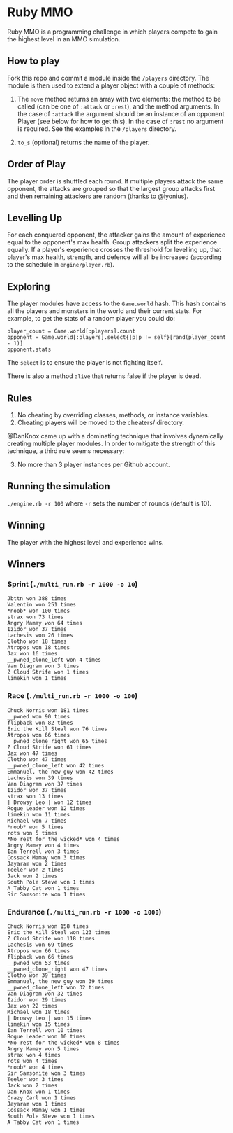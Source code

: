 Ruby MMO
========

Ruby MMO is a programming challenge in which players compete to gain the highest level in an MMO simulation.

How to play
-----------

Fork this repo and commit a module inside the `/players` directory. The module is then used to extend a player object with a couple of methods:

1. The `move` method returns an array with two elements: the method to be called (can be one of `:attack` or `:rest`), and the method arguments. In the case of `:attack` the argument should be an instance of an opponent Player (see below for how to get this). In the case of `:rest` no argument is required. See the examples in the `/players` directory.

2. `to_s` (optional) returns the name of the player.

Order of Play
-------------

The player order is shuffled each round. If multiple players attack the same opponent, the attacks are grouped so that the largest group attacks first and then remaining attackers are random (thanks to @iyonius).

Levelling Up
------------

For each conquered opponent, the attacker gains the amount of experience equal to the opponent's max health. Group attackers split the experience equally. If a player's experience crosses the threshold for levelling up, that player's max health, strength, and defence will all be increased (according to the schedule in `engine/player.rb`).

Exploring
---------

The player modules have access to the `Game.world` hash. This hash contains all the players and monsters in the world and their current stats. For example, to get the stats of a random player you could do:

    player_count = Game.world[:players].count
    opponent = Game.world[:players].select{|p|p != self}[rand(player_count - 1)]
    opponent.stats

The `select` is to ensure the player is not fighting itself.

There is also a method `alive` that returns false if the player is dead.

Rules
-----

1. No cheating by overriding classes, methods, or instance variables.
2. Cheating players will be moved to the cheaters/ directory.

@DanKnox came up with a dominating technique that involves dynamically creating multiple player modules. In order to mitigate the strength of this technique, a third rule seems necessary:

3. No more than 3 player instances per Github account.

Running the simulation
----------------------

`./engine.rb -r 100` where `-r` sets the number of rounds (default is 10).

Winning
-------

The player with the highest level and experience wins. 

Winners
-------

### Sprint (`./multi_run.rb -r 1000 -o 10`)

    Jbttn won 388 times
    Valentin won 251 times
    *noob* won 100 times
    strax won 73 times
    Angry Mamay won 64 times
    Izidor won 37 times
    Lachesis won 26 times
    Clotho won 18 times
    Atropos won 18 times
    Jax won 16 times
    __pwned_clone_left won 4 times
    Van Diagram won 3 times
    Z Cloud Strife won 1 times
    limekin won 1 times

### Race (`./multi_run.rb -r 1000 -o 100`)

    Chuck Norris won 181 times
    __pwned won 90 times
    flipback won 82 times
    Eric the Kill Steal won 76 times
    Atropos won 66 times
    __pwned_clone_right won 65 times
    Z Cloud Strife won 61 times
    Jax won 47 times
    Clotho won 47 times
    __pwned_clone_left won 42 times
    Emmanuel, the new guy won 42 times
    Lachesis won 39 times
    Van Diagram won 37 times
    Izidor won 37 times
    strax won 13 times
    | Drowsy Leo | won 12 times
    Rogue Leader won 12 times
    limekin won 11 times
    Michael won 7 times
    *noob* won 5 times
    rots won 5 times
    *No rest for the wicked* won 4 times
    Angry Mamay won 4 times
    Ian Terrell won 3 times
    Cossack Mamay won 3 times
    Jayaram won 2 times
    Teeler won 2 times
    Jack won 2 times
    South Pole Steve won 1 times
    A Tabby Cat won 1 times
    Sir Samsonite won 1 times

### Endurance (`./multi_run.rb -r 1000 -o 1000`)

    Chuck Norris won 158 times
    Eric the Kill Steal won 123 times
    Z Cloud Strife won 118 times
    Lachesis won 69 times
    Atropos won 66 times
    flipback won 66 times
    __pwned won 53 times
    __pwned_clone_right won 47 times
    Clotho won 39 times
    Emmanuel, the new guy won 39 times
    __pwned_clone_left won 32 times
    Van Diagram won 32 times
    Izidor won 29 times
    Jax won 22 times
    Michael won 18 times
    | Drowsy Leo | won 15 times
    limekin won 15 times
    Ian Terrell won 10 times
    Rogue Leader won 10 times
    *No rest for the wicked* won 8 times
    Angry Mamay won 5 times
    strax won 4 times
    rots won 4 times
    *noob* won 4 times
    Sir Samsonite won 3 times
    Teeler won 3 times
    Jack won 2 times
    Dan Knox won 1 times
    Crazy Carl won 1 times
    Jayaram won 1 times
    Cossack Mamay won 1 times
    South Pole Steve won 1 times
    A Tabby Cat won 1 times
